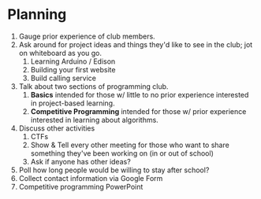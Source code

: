 # Planning

1. Gauge prior experience of club members.
2. Ask around for project ideas and things they'd like to see in the club; jot
   on whiteboard as you go.
   1. Learning Arduino / Edison
   2. Building your first website
   3. Build calling service
3. Talk about two sections of programming club.
   1. **Basics** intended for those w/ little to no prior experience interested
      in project-based learning.
   2. **Competitive Programming** intended for those w/ prior experience
      interested in learning about algorithms.
4. Discuss other activities
   1. CTFs
   2. Show & Tell every other meeting for those who want to share something
      they've been working on (in or out of school)
   3. Ask if anyone has other ideas?
5. Poll how long people would be willing to stay after school?
6. Collect contact information via Google Form
7. Competitive programming PowerPoint
